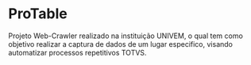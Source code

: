 # ProTable
Projeto Web-Crawler realizado na instituição UNIVEM, o qual tem como objetivo realizar a captura de dados de um lugar especifico, visando automatizar processos repetitivos TOTVS.
